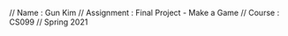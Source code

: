 // Name       : Gun Kim
// Assignment : Final Project - Make a Game
// Course     : CS099
// Spring 2021